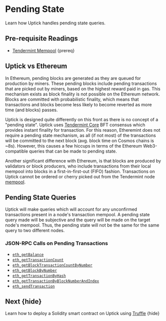 <!--
order: 2
-->

# Pending State

Learn how Uptick handles pending state queries. 

## Pre-requisite Readings

- [Tendermint Mempool](https://docs.tendermint.com/master/tendermint-core/mempool.htm) {prereq}

## Uptick vs Ethereum

In Ethereum, pending blocks are generated as they are queued for production by miners. These pending
blocks include pending transactions that are picked out by miners, based on the highest reward paid
in gas. This mechanism exists as block finality is not possible on the Ethereum network. Blocks are
committed with probabilistic finality, which means that transactions and blocks become less likely
to become reverted as more time (and blocks) passes.

Uptick is designed quite differently on this front as there is no concept of a "pending state".
Uptick uses [Tendermint Core](https://docs.tendermint.com/) BFT consensus which provides instant
finality for transaction. For this reason, Etheremint does not require a pending state mechanism, as
all (if not most) of the transactions will be committed to the next block (avg. block time on Cosmos chains is ~8s). However, this causes a
few hiccups in terms of the Ethereum Web3-compatible queries that can be made to pending state.

Another significant difference with Ethereum, is that blocks are produced by validators or block producers, who include transactions from their local mempool into blocks in a
first-in-first-out (FIFO) fashion. Transactions on Uptick cannot be ordered or cherry picked out from the Tendermint node [mempool](https://docs.tendermint.com/master/tendermint-core/mempool.html#transaction-ordering).

## Pending State Queries

Uptick will make queries which will account for any unconfirmed transactions present in a node's
transaction mempool. A pending state query made will be subjective and the query will be made on the
target node's mempool. Thus, the pending state will not be the same for the same query to two
different nodes.

### JSON-RPC Calls on Pending Transactions

- [`eth_getBalance`](./../api/json-rpc/endpoints.md#eth_getbalance)
- [`eth_getTransactionCount`](./../api/json-rpc/endpoints.md#eth-gettransactioncount)
- [`eth_getBlockTransactionCountByNumber`](./../api/json-rpc/endpoints.md#eth-getblocktransactioncountbynumber)
- [`eth_getBlockByNumber`](./../api/json-rpc/endpoints.md#eth-getblockbynumber)
- [`eth_getTransactionByHash`](./../api/json-rpc/endpoints.md#eth-gettransactionbyhash)
- [`eth_getTransactionByBlockNumberAndIndex`](./../api/json-rpc/endpoints.html#eth-gettransactionbyblockhashandindex)
- [`eth_sendTransaction`](./../api/json-rpc/endpoints.md#eth-sendtransaction)

## Next {hide}

Learn how to deploy a Solidity smart contract on Uptick using [Truffle](./../guides/truffle.md) {hide}
